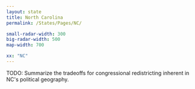 ```yaml
---
layout: state
title: North Carolina
permalink: /States/Pages/NC/

small-radar-width: 300
big-radar-width: 500
map-width: 700

xx: "NC"
---
```


TODO: Summarize the tradeoffs for congressional redistricting inherent in NC's political geography.